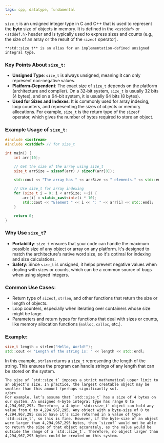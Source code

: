 ```yaml
---
tags: cpp, datatype, fundamental
---
```


`size_t` is an unsigned integer type in C and C++ that is used to represent the **byte** size of objects in memory. It is defined in the `<cstddef>` or `<stddef.h>` header and is typically used to express sizes and counts (e.g., the size of an array or the result of the `sizeof` operator).

```ad-note
**std::size_t** is an alias for an implementation-defined unsigned integral type.
```

### Key Points About `size_t`:
- **Unsigned Type**: `size_t` is always unsigned, meaning it can only represent non-negative values.
- **Platform-Dependent**: The exact size of `size_t` depends on the platform (architecture and compiler). On a 32-bit system, `size_t` is usually 32 bits (4 bytes), and on a 64-bit system, it is usually 64 bits (8 bytes).
- **Used for Sizes and Indexes**: It is commonly used for array indexing, loop counters, and representing the sizes of objects or memory allocations. For example, `size_t` is the return type of the `sizeof` operator, which gives the number of bytes required to store an object.

### Example Usage of `size_t`:

```cpp
#include <iostream>
#include <cstddef> // for size_t

int main() {
    int arr[10];

    // Get the size of the array using size_t
    size_t arrSize = sizeof(arr) / sizeof(arr[0]);

    std::cout << "The array has " << arrSize << " elements." << std::endl;

    // Use size_t for array indexing
    for (size_t i = 0; i < arrSize; ++i) {
        arr[i] = static_cast<int>(i * 10);
        std::cout << "Element " << i << ": " << arr[i] << std::endl;
    }

    return 0;
}
```

### Why Use `size_t`?
- **Portability**: `size_t` ensures that your code can handle the maximum possible size of any object or array on any platform. It's designed to match the architecture's native word size, so it's optimal for indexing and size calculations.
- **Safety**: Since `size_t` is unsigned, it helps prevent negative values when dealing with sizes or counts, which can be a common source of bugs when using signed integers.

### Common Use Cases:
- Return type of `sizeof`, `strlen`, and other functions that return the size or length of objects.
- Loop counters, especially when iterating over containers whose size might be large.
- Parameters and return types for functions that deal with sizes or counts, like memory allocation functions (`malloc`, `calloc`, etc.).

### Example:

```cpp
size_t length = strlen("Hello, World!");
std::cout << "Length of the string is: " << length << std::endl;
```

In this example, `strlen` returns a `size_t` representing the length of the string. This ensures the program can handle strings of any length that can be stored on the system.

```ad-important
The size of `std::size_t` imposes a strict mathematical upper limit to an object’s size. In practice, the largest creatable object may be smaller than this amount (perhaps significantly so).
</br>
For example, let’s assume that `std::size_t` has a size of 4 bytes on our system. An unsigned 4-byte integral type has range 0 to 4,294,967,295. Therefore, a 4-byte `std::size_t` object can hold any value from 0 to 4,294,967,295. Any object with a byte-size of 0 to 4,294,967,295 could have it’s size returned in a value of type `std::size_t`, so this is fine. However, if the byte-size of an object were larger than 4,294,967,295 bytes, then `sizeof` would not be able to return the size of that object accurately, as the value would be outside the range of a `std::size_t`. Therefore, no object larger than 4,294,967,295 bytes could be created on this system.
```
